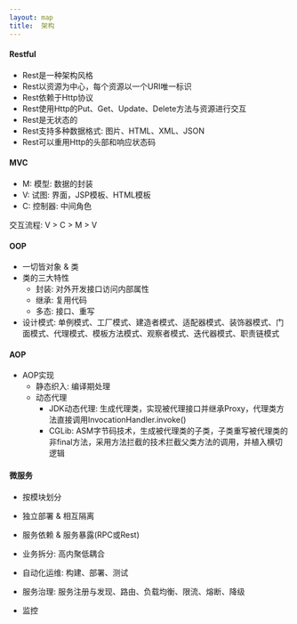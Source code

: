 ```yaml
---
layout: map
title:  架构
---
```


#### Restful

* Rest是一种架构风格
* Rest以资源为中心，每个资源以一个URI唯一标识
* Rest依赖于Http协议
* Rest使用Http的Put、Get、Update、Delete方法与资源进行交互
* Rest是无状态的
* Rest支持多种数据格式: 图片、HTML、XML、JSON
* Rest可以重用Http的头部和响应状态码

#### MVC

* M: 模型: 数据的封装
* V: 试图: 界面，JSP模板、HTML模板
* C: 控制器: 中间角色

交互流程: V &gt; C &gt; M &gt; V

#### OOP

* 一切皆对象 & 类
* 类的三大特性
    * 封装: 对外开发接口访问内部属性
    * 继承: 复用代码
    * 多态: 接口、重写
* 设计模式: 单例模式、工厂模式、建造者模式、适配器模式、装饰器模式、门面模式、代理模式、模板方法模式、观察者模式、迭代器模式、职责链模式

#### AOP

* AOP实现
    * 静态织入: 编译期处理
    * 动态代理
        * JDK动态代理: 生成代理类，实现被代理接口并继承Proxy，代理类方法直接调用InvocationHandler.invoke()
        * CGLib: ASM字节码技术，生成被代理类的子类，子类重写被代理类的非final方法，采用方法拦截的技术拦截父类方法的调用，并植入横切逻辑

#### 微服务

* 按模块划分
* 独立部署 & 相互隔离
* 服务依赖 & 服务暴露(RPC或Rest)

* 业务拆分: 高内聚低耦合
* 自动化运维: 构建、部署、测试
* 服务治理: 服务注册与发现、路由、负载均衡、限流、熔断、降级
* 监控
